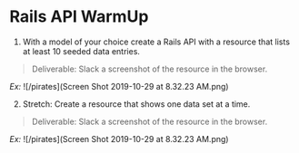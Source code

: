 # Rails API WarmUp

1. With a model of your choice create a Rails API with a resource that lists at least 10 seeded data entries. 
  > Deliverable: Slack a screenshot of the resource in the browser. 
  
  *Ex:* ![/pirates](Screen Shot 2019-10-29 at 8.32.23 AM.png) 
  
2. Stretch: Create a resource that shows one data set at a time. 
  > Deliverable: Slack a screenshot of the resource in the browser. 
  
  *Ex:* ![/pirates](Screen Shot 2019-10-29 at 8.32.23 AM.png) 



